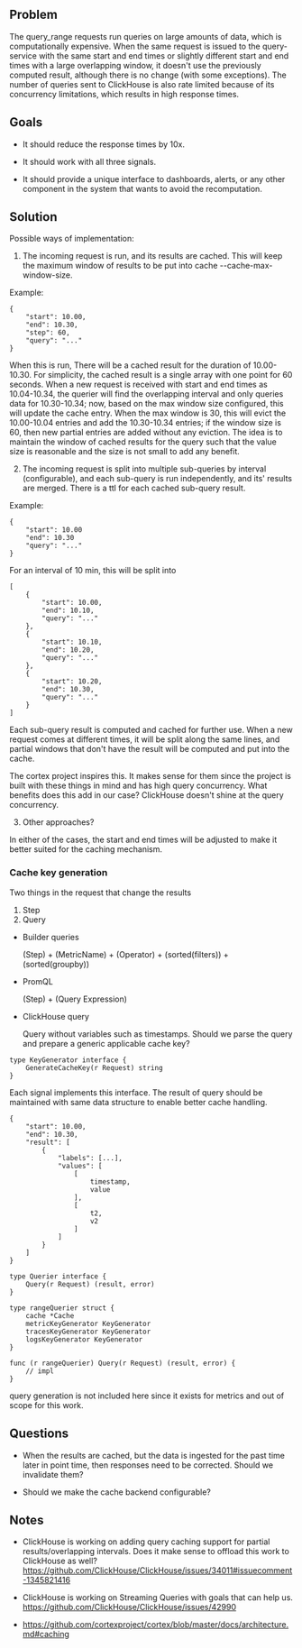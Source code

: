 ## Problem

The query_range requests run queries on large amounts of data, which is computationally expensive. When the same request is issued to the query-service with the same start and end times or slightly different start and end times with a large overlapping window, it doesn't use the previously computed result, although there is no change (with some exceptions). The number of queries sent to ClickHouse is also rate limited because of its concurrency limitations, which results in high response times.

## Goals

- It should reduce the response times by 10x.

- It should work with all three signals.

- It should provide a unique interface to dashboards, alerts, or any other component in the system that wants to avoid the recomputation.

## Solution

Possible ways of implementation:

1. The incoming request is run, and its results are cached. This will keep the maximum window of results to be put into cache --cache-max-window-size.

Example:

```
{
    "start": 10.00,
    "end": 10.30,
    "step": 60,
    "query": "..."
}
```

When this is run, There will be a cached result for the duration of 10.00-10.30. For simplicity, the cached result is a single array with one point for 60 seconds. When a new request is received with start and end times as 10.04-10.34, the querier will find the overlapping interval and only queries data for 10.30-10.34; now, based on the max window size configured, this will update the cache entry. When the max window is 30, this will evict the 10.00-10.04 entries and add the 10.30-10.34 entries; if the window size is 60, then new partial entries are added without any eviction. The idea is to maintain the window of cached results for the query such that the value size is reasonable and the size is not small to add any benefit.


2. The incoming request is split into multiple sub-queries by interval (configurable), and each sub-query is run independently, and its' results are merged. There is a ttl for each cached sub-query result.

Example:

```
{
    "start": 10.00
    "end": 10.30
    "query": "..."
}
```

For an interval of 10 min, this will be split into

```
[
    {
        "start": 10.00,
        "end": 10.10,
        "query": "..."
    },
    {
        "start": 10.10,
        "end": 10.20,
        "query": "..."
    },
    {
        "start": 10.20,
        "end": 10.30,
        "query": "..."
    }
]
```

Each sub-query result is computed and cached for further use. When a new request comes at different times, it will be split along the same lines, and partial windows that don't have the result will be computed and put into the cache.

The cortex project inspires this. It makes sense for them since the project is built with these things in mind and has high query concurrency. What benefits does this add in our case? ClickHouse doesn't shine at the query concurrency.

3. Other approaches?

In either of the cases, the start and end times will be adjusted to make it better suited for the caching mechanism.


### Cache key generation

Two things in the request that change the results

1. Step
2. Query

- Builder queries

    (Step) + (MetricName) + (Operator) + (sorted(filters)) + (sorted(groupby))

- PromQL

    (Step) + (Query Expression)

- ClickHouse query

    Query without variables such as timestamps. Should we parse the query and prepare a generic applicable cache key?


```
type KeyGenerator interface {
	GenerateCacheKey(r Request) string
}
```

Each signal implements this interface. The result of query should be maintained with same data structure to enable better cache handling.

```
{
    "start": 10.00,
    "end": 10.30,
    "result": [
        {
            "labels": [...],
            "values": [
                [
                    timestamp,
                    value
                ],
                [
                    t2,
                    v2
                ]
            ]
        }
    ]
}
```

```
type Querier interface {
    Query(r Request) (result, error)
}

type rangeQuerier struct {
    cache *Cache
    metricKeyGenerator KeyGenerator
    tracesKeyGenerator KeyGenerator
    logsKeyGenerator KeyGenerator
}

func (r rangeQuerier) Query(r Request) (result, error) {
    // impl
}
```

query generation is not included here since it exists for metrics and out of scope for this work.


## Questions

- When the results are cached, but the data is ingested for the past time later in point time, then responses need to be corrected. Should we invalidate them?

- Should we make the cache backend configurable?

## Notes

- ClickHouse is working on adding query caching support for partial results/overlapping intervals. Does it make sense to offload this work to ClickHouse as well? https://github.com/ClickHouse/ClickHouse/issues/34011#issuecomment-1345821416

- ClickHouse is working on Streaming Queries with goals that can help us. https://github.com/ClickHouse/ClickHouse/issues/42990

- https://github.com/cortexproject/cortex/blob/master/docs/architecture.md#caching
